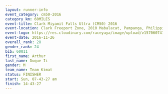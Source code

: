 ```yaml
---
layout: runner-info 
event_category: cm50-2016 
category_km: 60MILES 
event-title: Clark Miyamit Falls Ultra (CM50) 2016 
event-location: Clark Freeport Zone, 2010 Mabalacat, Pampanga, Philippines 
event-logo: https://res.cloudinary.com/raceyaya/image/upload/v1570607412/logo/cm50_p8ydpq.jpg 
event-date: 2016-11-26 
overall_rank: 28
gender_rank: 24
bib: 60011
first_name: Arthur
last_name: Duque Ii
gender: M
team_name: Team Kimat
status: FINISHER
start: Sun, 07-43-27 am
finish: 14-43-27
---
```


